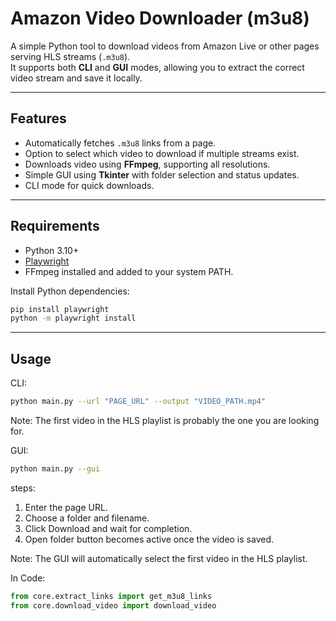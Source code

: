 # Amazon Video Downloader (m3u8)

A simple Python tool to download videos from Amazon Live or other pages serving HLS streams (`.m3u8`).  
It supports both **CLI** and **GUI** modes, allowing you to extract the correct video stream and save it locally.

---

## Features

- Automatically fetches `.m3u8` links from a page.
- Option to select which video to download if multiple streams exist.
- Downloads video using **FFmpeg**, supporting all resolutions.
- Simple GUI using **Tkinter** with folder selection and status updates.
- CLI mode for quick downloads.

---

## Requirements

- Python 3.10+
- [Playwright](https://playwright.dev/python/)
- FFmpeg installed and added to your system PATH.

Install Python dependencies:

```bash
pip install playwright
python -m playwright install
```

---
## Usage

CLI: 

```bash
python main.py --url "PAGE_URL" --output "VIDEO_PATH.mp4"
```
Note:
The first video in the HLS playlist is probably the one you are looking for.


GUI:

```bash
python main.py --gui
```

steps:
1. Enter the page URL.
2. Choose a folder and filename.
3. Click Download and wait for completion.
4. Open folder button becomes active once the video is saved.

Note:
The GUI will automatically select the first video in the HLS playlist.

In Code:

```python
from core.extract_links import get_m3u8_links
from core.download_video import download_video
```